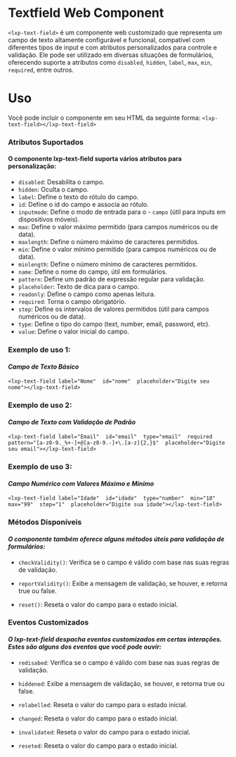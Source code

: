 # Textfield Web Component

`<lxp-text-field>` é um componente web customizado que representa um campo de texto altamente configurável e funcional, compatível com diferentes tipos de input e com atributos personalizados para controle e validação. Ele pode ser utilizado em diversas situações de formulários, oferecendo suporte a atributos como `disabled`, `hidden`, `label`, `max`, `min`, `required`, entre outros.

# Uso
Você  pode  incluir  o  componente  em  seu  HTML  da  seguinte  forma:
```<lxp-text-field></lxp-text-field>```

### Atributos  Suportados
#### O  componente  lxp-text-field  suporta  vários  atributos  para  personalização:
- `disabled`:  Desabilita  o  campo.
- `hidden`:  Oculta  o  campo.
- `label`:  Define  o  texto  do  rótulo  do  campo.
- `id`:  Define  o  id  do  campo  e  associa  ao  rótulo.
- `inputmode`:  Define  o  modo  de  entrada  para  o  - `campo` (útil para  inputs  em  dispositivos  móveis).
- `max`:  Define  o  valor  máximo  permitido (para campos  numéricos  ou  de  data).
- `maxlength`:  Define  o  número  máximo  de  caracteres  permitidos.
- `min`:  Define  o  valor  mínimo  permitido (para campos  numéricos  ou  de  data).
- `minlength`:  Define  o  número  mínimo  de  caracteres  permitidos.
- `name`:  Define  o  nome  do  campo,  útil  em  formulários.
- `pattern`:  Define  um  padrão  de  expressão  regular  para  validação.
- `placeholder`:  Texto  de  dica  para  o  campo.
- `readonly`:  Define  o  campo  como  apenas  leitura.
- `required`:  Torna  o  campo  obrigatório.
- `step`:  Define  os  intervalos  de  valores  permitidos (útil para  campos  numéricos  ou  de  data).
- `type`:  Define  o  tipo  do  campo (text, number,  email,  password,  etc).
- `value`:  Define  o  valor  inicial  do  campo.

### Exemplo de uso 1: 
#### _Campo  de  Texto  Básico_
```<lxp-text-field label="Nome"  id="nome"  placeholder="Digite seu nome"></lxp-text-field>```
### Exemplo de uso 2:
#### _Campo  de  Texto  com  Validação  de  Padrão_
```<lxp-text-field label="Email"  id="email"  type="email"  required  pattern="[a-z0-9._%+-]+@[a-z0-9.-]+\.[a-z]{2,}$"  placeholder="Digite seu email"></lxp-text-field>```
### Exemplo de uso 3:
#### _Campo  Numérico  com  Valores  Máximo  e  Mínimo_
```<lxp-text-field label="Idade"  id="idade"  type="number"  min="18"  max="99"  step="1"  placeholder="Digite sua idade"></lxp-text-field>```

### Métodos Disponíveis
#### _O  componente  também  oferece  alguns  métodos  úteis  para  validação  de  formulários:_
- `checkValidity()`: Verifica se o campo é válido com base nas suas regras de validação.

-  `reportValidity()`: Exibe a mensagem de validação, se houver, e retorna true ou false.

-  `reset()`: Reseta o valor do  campo  para  o  estado  inicial.



### Eventos  Customizados
#### _O  lxp-text-field  despacha  eventos  customizados  em  certas  interações.  Estes  são  alguns  dos  eventos  que  você  pode  ouvir:_
- `redisabed`: Verifica se o campo é válido com base nas suas regras de validação.

-  `hiddened`: Exibe a mensagem de validação, se houver, e retorna true ou false.

-  `relabelled`: Reseta o valor do  campo  para  o  estado  inicial.

-  `changed`: Reseta o valor do  campo  para  o  estado  inicial.

-  `invalidated`: Reseta o valor do  campo  para  o  estado  inicial.

-  `reseted`: Reseta o valor do  campo  para  o  estado  inicial.
